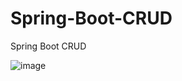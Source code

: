 # Spring-Boot-CRUD
Spring Boot CRUD

![image](https://user-images.githubusercontent.com/29988949/73508857-1da72180-4392-11ea-9d90-fc69edf81cfe.png)
